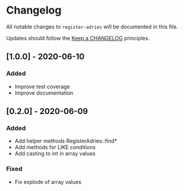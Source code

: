 # Changelog

All notable changes to `register-adries` will be documented in this file.

Updates should follow the [Keep a CHANGELOG](http://keepachangelog.com/) principles.

## [1.0.0] - 2020-06-10

### Added
- Improve test coverage
- Improve documentation

## [0.2.0] - 2020-06-09

### Added
- Add helper methods RegisterAdries::find*
- Add methods for LIKE conditions
- Add casting to int in array values

### Fixed
- Fix explode of array values

